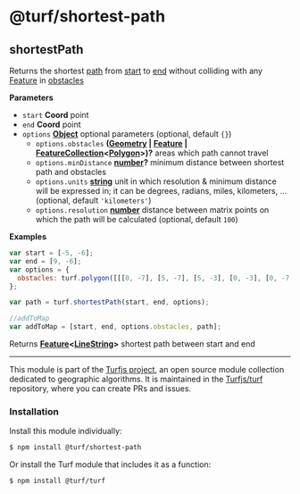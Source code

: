 # @turf/shortest-path

<!-- Generated by documentation.js. Update this documentation by updating the source code. -->

## shortestPath

Returns the shortest [path](http://geojson.org/geojson-spec.html#linestring) from [start](http://geojson.org/geojson-spec.html#point) to [end](http://geojson.org/geojson-spec.html#point) without colliding with
any [Feature](http://geojson.org/geojson-spec.html#feature-objects) in [ obstacles](FeatureCollection<Polygon>)

**Parameters**

-   `start` **Coord** point
-   `end` **Coord** point
-   `options` **[Object](https://developer.mozilla.org/en-US/docs/Web/JavaScript/Reference/Global_Objects/Object)** optional parameters (optional, default `{}`)
    -   `options.obstacles` **([Geometry](http://geojson.org/geojson-spec.html#geometry) \| [Feature](http://geojson.org/geojson-spec.html#feature-objects) \| [FeatureCollection](http://geojson.org/geojson-spec.html#feature-collection-objects)&lt;[Polygon](http://geojson.org/geojson-spec.html#polygon)>)?** areas which path cannot travel
    -   `options.minDistance` **[number](https://developer.mozilla.org/en-US/docs/Web/JavaScript/Reference/Global_Objects/Number)?** minimum distance between shortest path and obstacles
    -   `options.units` **[string](https://developer.mozilla.org/en-US/docs/Web/JavaScript/Reference/Global_Objects/String)** unit in which resolution & minimum distance will be expressed in; it can be degrees, radians, miles, kilometers, ... (optional, default `'kilometers'`)
    -   `options.resolution` **[number](https://developer.mozilla.org/en-US/docs/Web/JavaScript/Reference/Global_Objects/Number)** distance between matrix points on which the path will be calculated (optional, default `100`)

**Examples**

```javascript
var start = [-5, -6];
var end = [9, -6];
var options = {
  obstacles: turf.polygon([[[0, -7], [5, -7], [5, -3], [0, -3], [0, -7]]])
};

var path = turf.shortestPath(start, end, options);

//addToMap
var addToMap = [start, end, options.obstacles, path];
```

Returns **[Feature](http://geojson.org/geojson-spec.html#feature-objects)&lt;[LineString](http://geojson.org/geojson-spec.html#linestring)>** shortest path between start and end

<!-- This file is automatically generated. Please don't edit it directly:
if you find an error, edit the source file (likely index.js), and re-run
./scripts/generate-readmes in the turf project. -->

---

This module is part of the [Turfjs project](http://turfjs.org/), an open source
module collection dedicated to geographic algorithms. It is maintained in the
[Turfjs/turf](https://github.com/Turfjs/turf) repository, where you can create
PRs and issues.

### Installation

Install this module individually:

```sh
$ npm install @turf/shortest-path
```

Or install the Turf module that includes it as a function:

```sh
$ npm install @turf/turf
```
